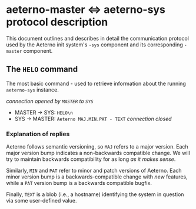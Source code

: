 # aeterno-master <=> aeterno-sys protocol description

This document outlines and describes in detail the communication protocol used
by the Aeterno init system's `-sys` component and its corresponding `-master`
component.

## The `HELO` command

The most basic command - used to retrieve information about the running
`aeterno-sys` instance.

*connection opened by `MASTER` to `SYS`*
- MASTER -> SYS: `HELO\n`
- SYS -> MASTER: `Aeterno MAJ.MIN.PAT - TEXT`
*connection closed*

### Explanation of replies

Aeterno follows semantic versioning, so `MAJ` refers to a major version. Each
major version bump indicates a non-backwards compatible change. We will try to
maintain backwards compatibility for as long *as it makes sense*.

Similarly, `MIN` and `PAT` refer to minor and patch versions of Aeterno. Each
minor version bump is a backwards-compatible change with _new_ features, while
a `PAT` version bump is a backwards compatible bugfix.

Finally, `TEXT` is a blob (i.e., a hostname) identifying the system in question via some user-defined value.
